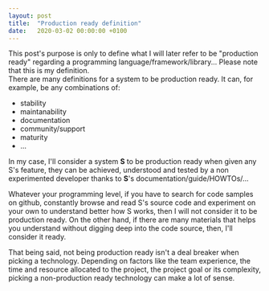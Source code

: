 ```yaml
---
layout: post
title:  "Production ready definition"
date:   2020-03-02 00:00:00 +0100
---
```


This post's purpose is only to define what I will later refer to be "production ready" regarding a programming language/framework/library...
Please note that this is my definition.<br/>
There are many definitions for a system to be production ready. It can, for example, be any combinations of:

- stability
- maintanability
- documentation
- community/support
- maturity
- ...

In my case, I'll consider a system **S** to be production ready when given any S's feature, they can be achieved, understood and tested by a non experimented developer thanks to **S**'s documentation/guide/HOWTOs/...

Whatever your programming level, if you have to search for code samples on github, constantly browse and read S's source code and experiment on your own to understand better how S works, then I will not consider it to be production ready.
On the other hand, if there are many materials that helps you understand without digging deep into the code source, then, I'll consider it ready.

That being said, not being production ready isn't a deal breaker when picking a technology.
Depending on factors like the team experience, the time and resource allocated to the project, the project goal or its complexity, picking a non-production ready technology can make a lot of sense.
